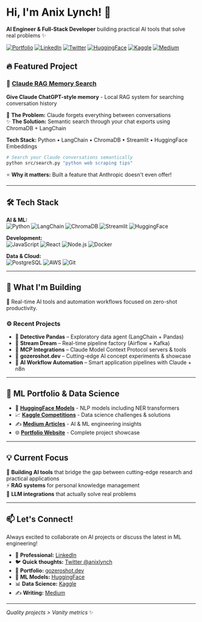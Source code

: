 # Hi, I'm Anix Lynch! 👋

**AI Engineer & Full-Stack Developer** building practical AI tools that solve real problems ✨

[![Portfolio](https://img.shields.io/badge/Portfolio-gozeroshot.dev-blue?style=for-the-badge&logo=safari&logoColor=white)](https://www.gozeroshot.dev)
[![LinkedIn](https://img.shields.io/badge/LinkedIn-anixlynch-blue?style=for-the-badge&logo=linkedin)](https://www.linkedin.com/in/anixlynch/)
[![Twitter](https://img.shields.io/badge/Twitter-@anixlynch-1DA1F2?style=for-the-badge&logo=twitter&logoColor=white)](https://twitter.com/anixlynch)
[![HuggingFace](https://img.shields.io/badge/🤗_HuggingFace-anixlynch-FFD21E?style=for-the-badge&logo=huggingface&logoColor=black)](https://huggingface.co/anixlynch)
[![Kaggle](https://img.shields.io/badge/Kaggle-anixlynch-20BEFF?style=for-the-badge&logo=kaggle&logoColor=white)](https://www.kaggle.com/anixlynch)
[![Medium](https://img.shields.io/badge/Medium-@anixlynch-12100E?style=for-the-badge&logo=medium&logoColor=white)](https://medium.com/@anixlynch)

## 🔥 Featured Project

### 🧠 [Claude RAG Memory Search](https://github.com/anix-lynch/claude-rag-memory-search)
**Give Claude ChatGPT-style memory** - Local RAG system for searching conversation history

🎯 **The Problem:** Claude forgets everything between conversations  
✨ **The Solution:** Semantic search through your chat exports using ChromaDB + LangChain

**Tech Stack:** Python • LangChain • ChromaDB • Streamlit • HuggingFace Embeddings

```bash
# Search your Claude conversations semantically
python src/search.py "python web scraping tips"
```

⭐ **Why it matters:** Built a feature that Anthropic doesn't even offer!

---

## 🛠️ Tech Stack

**AI & ML:**  
![Python](https://img.shields.io/badge/Python-3776AB?style=flat-square&logo=python&logoColor=white)
![LangChain](https://img.shields.io/badge/LangChain-121212?style=flat-square&logo=chainlink&logoColor=white)
![ChromaDB](https://img.shields.io/badge/ChromaDB-FF6B6B?style=flat-square&logo=database&logoColor=white)
![Streamlit](https://img.shields.io/badge/Streamlit-FF4B4B?style=flat-square&logo=streamlit&logoColor=white)
![HuggingFace](https://img.shields.io/badge/HuggingFace-FFD21E?style=flat-square&logo=huggingface&logoColor=black)

**Development:**  
![JavaScript](https://img.shields.io/badge/JavaScript-F7DF1E?style=flat-square&logo=javascript&logoColor=black)
![React](https://img.shields.io/badge/React-61DAFB?style=flat-square&logo=react&logoColor=black)
![Node.js](https://img.shields.io/badge/Node.js-339933?style=flat-square&logo=node.js&logoColor=white)
![Docker](https://img.shields.io/badge/Docker-2496ED?style=flat-square&logo=docker&logoColor=white)

**Data & Cloud:**  
![PostgreSQL](https://img.shields.io/badge/PostgreSQL-4169E1?style=flat-square&logo=postgresql&logoColor=white)
![AWS](https://img.shields.io/badge/AWS-232F3E?style=flat-square&logo=amazon-aws&logoColor=white)
![Git](https://img.shields.io/badge/Git-F05032?style=flat-square&logo=git&logoColor=white)

---

## 🧠 What I'm Building

🚀 Real-time AI tools and automation workflows focused on zero-shot productivity.

### ⚙️ Recent Projects

- 🐼 **Detective Pandas** – Exploratory data agent (LangChain + Pandas)  
- 🌊 **Stream Dream** – Real-time pipeline factory (Airflow + Kafka)  
- 🔄 **MCP Integrations** – Claude Model Context Protocol servers & tools
- 🧪 **gozeroshot.dev** – Cutting-edge AI concept experiments & showcase
- 🤖 **AI Workflow Automation** – Smart application pipelines with Claude + n8n

---

## 🚀 ML Portfolio & Data Science

- 🤗 **[HuggingFace Models](https://huggingface.co/anixlynch)** - NLP models including NER transformers
- 📈 **[Kaggle Competitions](https://www.kaggle.com/anixlynch)** - Data science challenges & solutions
- ✍️ **[Medium Articles](https://medium.com/@anixlynch)** - AI & ML engineering insights
- 🌐 **[Portfolio Website](https://www.gozeroshot.dev)** - Complete project showcase

---

## 💡 Current Focus

🧠 **Building AI tools** that bridge the gap between cutting-edge research and practical applications  
⚡ **RAG systems** for personal knowledge management  
🤖 **LLM integrations** that actually solve real problems  

---

## 📫 Let's Connect!

Always excited to collaborate on AI projects or discuss the latest in ML engineering!

- 💼 **Professional:** [LinkedIn](https://www.linkedin.com/in/anixlynch/)
- 🐦 **Quick thoughts:** [Twitter @anixlynch](https://twitter.com/anixlynch)
- 📁 **Portfolio:** [gozeroshot.dev](https://www.gozeroshot.dev)
- 🤗 **ML Models:** [HuggingFace](https://huggingface.co/anixlynch)
- 📊 **Data Science:** [Kaggle](https://www.kaggle.com/anixlynch)
- ✍️ **Writing:** [Medium](https://medium.com/@anixlynch)

---

*Quality projects > Vanity metrics* ✨
